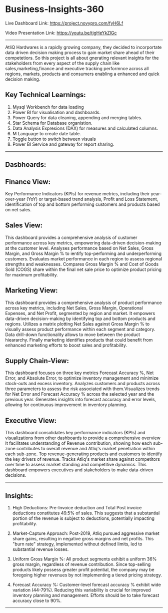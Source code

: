 # Business-Insights-360
Live Dashboard Link: https://project.novypro.com/fyH6Lf

Video Presentation Link: https://youtu.be/tjgHeYkZlGc

------------------------------
AtliQ Hardwares is a rapidly growing company, they decided to incorportate data driven decision making process to gain market share ahead of their competetiors.
So this project is all about gnerating relevant insights for the stakeholders from every aspect of the supply chain like sales,marketing,finance and executive tracking performnce across all regions, markets, products and consumers enabling a enhanced and quick decision making.

Key Technical Learnings:
-------------

1. Mysql Workbench for data loading
2. Power BI for visualisation and dashboards.
3. Power Query for data cleaning, appending and merging tables.
4. Star Schema for Database organistion.
5. Data Analysis Expresions (DAX) for measures and calculated columns.
6. M Language to create date table.
7. Toggle button to switch between visuals
8. Power BI Service and gateway for report sharing.

----------------------------------------------------------------
Dasbhoards:
----------------------------------------------------------------
Finance View:
------------------------------------------------------

Key Performance Indicators (KPIs) for revenue metrics, including their year-over-year (YoY) or target-based trend analysis, Profit and Loss Statement, identification of top and bottom performing customers and products based on net sales.

Sales View:
------------------------------------------------------------------------
This dashboard provides a comprehensive analysis of customer performance across key metrics, empowering data-driven decision-making at the customer level. Analyses performance based on Net Sales, Gross Margin, and Gross Margin % to ientify top-performing and underperforming customers. Evaluates market performance in each region to assess regional strengths and weaknesses. Compares Gross Margin % and Cost of Goods Sold (COGS) share within the final net sale price to optimize product pricing for maximum profitability.

Marketing View:
-------------------------
This dashboard provides a comprehensive analysis of product performance across key metrics, including Net Sales, Gross Margin, Operational Expenses, and Net Profit, segmented by region and market. It empowers data-driven decision-making by identifying top and bottom products and regions. Utilizes a matrix plotting Net Sales against Gross Margin % to visually assess product performance within each segment and category. Data drill-down functionality allows to move between the product hieararchy. Finally marketing identifies products that could benefit from enhanced marketing efforts to boost sales and profitability.

Supply Chain-View:
-------------------------------------------
This dashboard focuses on three key metrics Forecast Accuracy %, Net Error, and Absolute Error, to optimize inventory management and minimize stock-outs and excess inventory. Analyzes customers and products across three parameters to assess the risk associated with them.Visualizes trends for Net Error and Forecast Accuracy % across the selected year and the previous year. Generates insights into forecast accuracy and error levels, allowing for continuous improvement in inventory planning.

Executive View:
-------------------------------------------------
This dashboard consolidates key performance indicators (KPIs) and visualizations from other dashboards to provide a comprehensive overview It facilitates understanding of Revenue contribution, showing how each sub-zone contributes to overall revenue and Atliq's market penetration within each sub-zone. Top revenue-generating products and customers to identify the key drivers of revenue. Tracks Atliq's market share against competitors over time to assess market standing and competitive dynamics. This dashboard empowers executives and stakeholders to make data-driven decisions.

--------------------------------------
Insights:
------------------------------------------------


1. High Deductions:
Pre-Invoice deduction and Total Post invoice deductions constitutes 49.5% of sales. This suggests that a substantial portion of the revenue is subject to deductions, potentially impacting profitability.

2. Market-Capture Approach:
Post-2019, Atliq pursued aggressive market share gains, resulting in negative gross margins and net profits. This "burn rate" strategy, implemented without defined limits, led to substantial revenue losses.

3. Uniform Gross Margin %:
All product segments exhibit a uniform 36% gross margin, regardless of revenue contribution. Since top-selling products likely possess greater profit potential, the company may be foregoing higher revenues by not implementing a tiered pricing strategy.

4. Forecast Accuracy %:
Customer-level forecast accuracy % exhibit  wide variation (44-79%). Reducing this variability is crucial for improved inventory planning and management. Efforts should be to take forecast accuracy close to 90%.

--------------------------------------------------------------------------




